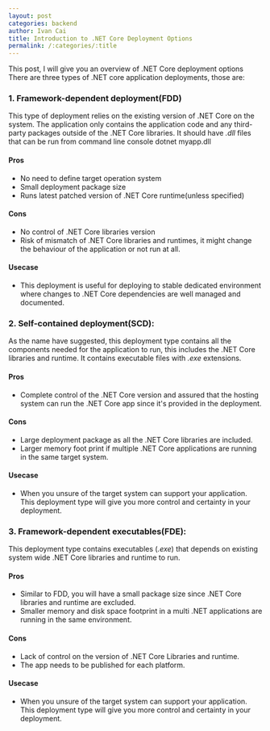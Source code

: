```yaml
---
layout: post
categories: backend
author: Ivan Cai
title: Introduction to .NET Core Deployment Options
permalink: /:categories/:title
---
```


This post, I will give you an overview of .NET Core deployment options
There are three types of .NET core application deployments, those are:


### 1. Framework-dependent deployment(FDD)

This type of deployment relies on the existing version of .NET Core on the system. The application only contains the application code and any third-party packages outside of the .NET Core libraries. It should have  *.dll* files that can be run from command line  console dotnet myapp.dll 

#### Pros

* No need to define target operation system
* Small deployment package size
* Runs latest patched version of .NET Core runtime(unless specified)

#### Cons 
* No control of .NET Core libraries version 
* Risk of mismatch of .NET Core libraries and runtimes, it might change the behaviour of the application or not run at all. 

#### Usecase
* This deployment is useful for deploying to stable dedicated environment where changes to .NET Core dependencies are well managed and documented. 



### 2. Self-contained deployment(SCD):
As the name have suggested, this deployment type contains all the components needed for the application to run, this includes the .NET Core libraries and runtime. It contains executable files with *.exe* extensions. 

#### Pros
* Complete control of the .NET Core version and assured that the hosting system can run the .NET Core app since it's provided in the deployment. 
       
#### Cons 
* Large deployment package as all the .NET Core libraries are included. 
* Larger memory foot print if multiple .NET Core applications are running in the same target system. 
       

#### Usecase
* When you unsure of the target system can support your application. This deployment type will give you more control and certainty in your deployment. 


### 3. Framework-dependent executables(FDE):
This deployment type contains executables (*.exe*) that depends on existing system wide .NET Core libraries and runtime to run. 

#### Pros
* Similar to FDD, you will have a small package size since .NET Core libraries and runtime are excluded. 
* Smaller memory and disk space footprint in a multi .NET applications are running in the same environment. 
       
#### Cons 
* Lack of control on the version of .NET Core Libraries and runtime.
* The app needs to be published for each platform. 
       

#### Usecase
* When you unsure of the target system can support your application. This deployment type will give you more control and certainty in your deployment. 




[npmjs]:   https://www.npmjs.com/get-npm

